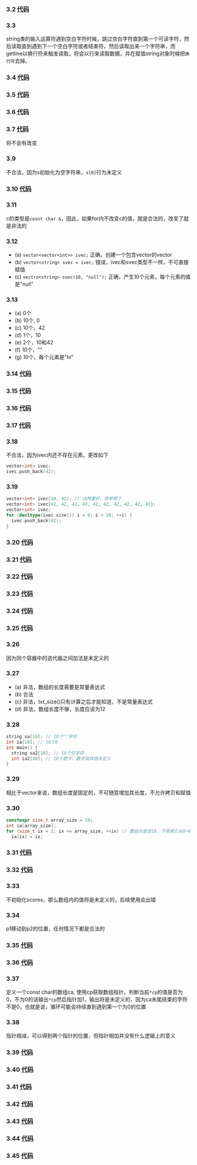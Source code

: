 ### 3.2 [代码](prog3-2.cc)

### 3.3
string类的输入运算符遇到空白字符时候，跳过空白字符直到第一个可读字符，然后读取直到遇到下一个空白字符或者结束符，然后读取出来一个字符串，而getline以换行符来触发读取，将会以行来读取数据，并在赋值string对象时候把`换行符`去掉。

### 3.4 [代码](prog3-4.cc)

### 3.5 [代码](prog3-5.cc)

### 3.6 [代码](prog3-6.cc)

### 3.7 [代码](prog3-7.cc)
将不会有改变

### 3.9
不合法，因为s初始化为空字符串，`s[0]`行为未定义

### 3.10 [代码](prog3-10.cc)

### 3.11
c的类型是`cosnt char &`，因此，如果for内不改变c的值，就是合法的，改变了就是非法的

### 3.12
- (a) `vector<vector<int>> ivec;` 正确，创建一个包含vector<int>的vector
- (b) `vector<string> svec = ivec;` 错误，ivec和svec类型不一样，不可直接赋值
- (c) `vectro<string> svec(10, "null");` 正确，产生10个元素，每个元素的值是"null"

### 3.13
- (a) 0个
- (b) 10个, 0
- (c) 10个，42
- (d) 1个，10
- (e) 2个，10和42
- (f) 10个，""
- (g) 10个，每个元素是"hi"

### 3.14 [代码](prog3-14.cc)

### 3.15 [代码](prog3-15.cc)

### 3.16 [代码](prog3-16.cc)

### 3.17 [代码](prog3-17.cc)

### 3.18
不合法，因为ivec内还不存在元素，更改如下
```C++
vector<int> ivec;
ivec.push_back(42);
```

### 3.19
```C++
vector<int> ivec(10, 42); // 这种要好，简单明了
vector<int> ivec{42, 42, 42, 42, 42, 42, 42, 42, 42, 42};
vector<int> ivec;
for (decltype(ivec.size()) i = 0; i < 10; ++i) {
  ivec.push_back(42);
}
```

### 3.20 [代码](prog3-20.cc)

### 3.21 [代码](prog3-21.cc)

### 3.22 [代码](prog3-22.cc)

### 3.23 [代码](prog3-23.cc)

### 3.24 [代码](prog3-24.cc)

### 3.25 [代码](prog3-25.cc)

### 3.26
因为同个容器中的迭代器之间加法是未定义的

### 3.27
- (a) 非法，数组的长度需要是常量表达式
- (b) 合法
- (c) 非法，txt_size()只有计算之后才能知道，不是常量表达式
- (d) 非法，数组长度不够，长度应该为12

### 3.28
```C++
string sa[10]; // 10个""字符
int ia[10]; // 10个0
int main() {
  string sa2[10]; // 10个空字符
  int ia2[10]; // 10个数字，数字具体值未定义
}
```

### 3.29
相比于vector来说，数组长度是固定的，不可随意增加其长度，不允许拷贝和赋值

### 3.30
```C++
constexpr size_t array_size = 10;
int ia[array_size];
for (size_t ix = 1; ix <= array_size; ++ix) // 数组长度是10，下表索引从0~9
  ia[ix] = ix;
```
### 3.31 [代码](prog3-32.cc)

### 3.32 [代码](prog3-32.cc)

### 3.33
不初始化scores，那么数组内的值将是未定义的，后续使用会出错

### 3.34
p1移动到p2的位置，任何情况下都是合法的

### 3.35 [代码](prog3-35.cc)

### 3.36 [代码](prog3-36.cc)

### 3.37
定义一个const char的数组ca, 使用cp获取数组指针，判断当前`*cp`的值是否为0，不为0的话输出`*cp`然后指针加1，输出将是未定义的，因为ca末尾结束的字符不是0，也就是说，循环可能会持续直到遇到第一个为0的位置

### 3.38
指针相减，可以得到两个指针的位置，但指针相加并没有什么逻辑上的意义

### 3.39 [代码](prog3-39.cc)

### 3.40 [代码](prog3-40.cc)

### 3.41 [代码](prog3-41.cc)

### 3.42 [代码](prog3-42.cc)

### 3.43 [代码](prog3-43.cc)

### 3.44 [代码](prog3-44.cc)

### 3.45 [代码](prog3-45.cc)
